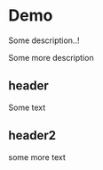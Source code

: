 # Demo

Some description..!

Some more description

## header

Some text

## header2

some more text